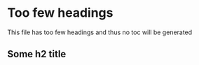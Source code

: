 # Too few headings

This file has too few headings and thus no toc will be generated

<!-- mdindex:toc:start -->
<!-- mdindex:toc:end -->

## Some h2 title
